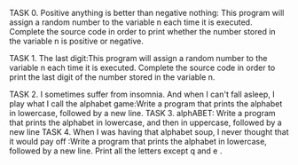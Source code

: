 TASK 0. Positive anything is better than negative nothing: This program will assign a random number to the variable n each time it is executed. Complete the source code in order to print whether the number stored in the variable n is positive or negative.


TASK 1. The last digit:This program will assign a random number to the variable n each time it is executed. Complete the source code in order to print the last digit of the number stored in the variable n.

TASK 2. I sometimes suffer from insomnia. And when I can't fall asleep, I play what I call the alphabet game:Write a program that prints the alphabet in lowercase, followed by a new line.
TASK 3. alphABET: Write a program that prints the alphabet in lowercase, and then in uppercase, followed by a new line
TASK 4. When I was having that alphabet soup, I never thought that it would pay off :Write a program that prints the alphabet in lowercase, followed by a new line. Print all the letters except q and e
.
